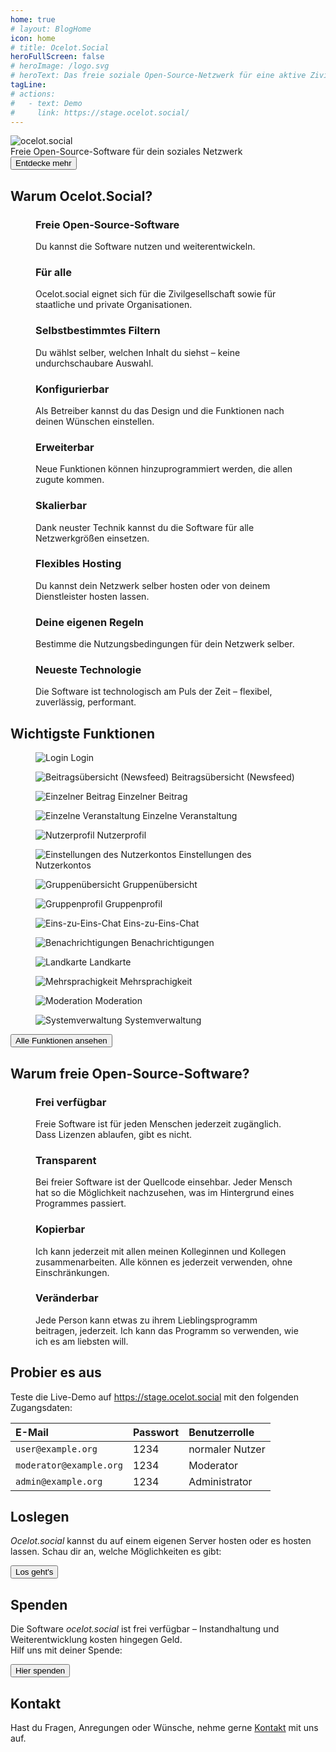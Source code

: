 ```yaml
---
home: true
# layout: BlogHome
icon: home
# title: Ocelot.Social
heroFullScreen: false
# heroImage: /logo.svg
# heroText: Das freie soziale Open-Source-Netzwerk für eine aktive Zivilgesellschaft.
tagLine: 
# actions:
#   - text: Demo
#     link: https://stage.ocelot.social/
---
```


<!-- markdownlint-disable no-inline-html first-line-heading -->
<div class="hero-container">
  <div class="hero-container-inner">
    <div class="hero-container-content">
      <img id="logo" src="/logo.svg" alt="ocelot.social" />
      <div id="slogan-container">
        <span id="slogan-1" class="slogan">Freie Open-Source-Software</span>
        <span id="slogan-2" class="slogan">für dein soziales Netzwerk</span>
      </div>
      <a href="#benefits">
        <Button class="hero-button">
          Entdecke mehr
        </Button>
      </a>
    </div>
  </div>
</div>

<h2 id="benefits" class="large-header">Warum Ocelot.Social?</h2>

<div class="benefits-grid center">
  <figure>
    <HopeIcon icon="fa-solid fa-face-smile" />
    <figcapture>
      <h3>Freie Open-Source-Software</h3>
      Du kannst die Software nutzen und weiterentwickeln.
    </figcapture>
  </figure>
  <figure>
    <HopeIcon icon="fa-solid fa-people-group" />
    <figcapture>
      <h3>Für alle</h3>
      Ocelot.social eignet sich für die Zivilgesellschaft sowie für staatliche und private Organisationen.
    </figcapture>
  </figure>
  <figure>
    <HopeIcon icon="fa-solid fa-filter" />
    <figcapture>
      <h3>Selbstbestimmtes Filtern</h3>
      Du wählst selber, welchen Inhalt du siehst – keine undurchschaubare Auswahl.
    </figcapture>
  </figure>
  <figure>
    <HopeIcon icon="fa-solid fa-gears" />
    <figcapture>
      <h3>Konfigurierbar</h3>
      Als Betreiber kannst du das Design und die Funktionen nach deinen Wünschen einstellen.
    </figcapture>
  </figure>
  <figure>
    <HopeIcon icon="fa-solid fa-code" />
    <figcapture>
      <h3>Erweiterbar</h3>
      Neue Funktionen können hinzuprogrammiert werden, die allen zugute kommen.
    </figcapture>
  </figure>
  <figure>
    <HopeIcon icon="fa-solid fa-up-right-and-down-left-from-center" />
    <figcapture>
      <h3>Skalierbar</h3>
      Dank neuster Technik kannst du die Software für alle Netzwerkgrößen einsetzen.
    </figcapture>
  </figure>
  <figure>
    <HopeIcon icon="home" />
    <figcapture>
      <h3>Flexibles Hosting</h3>
      Du kannst dein Netzwerk selber hosten oder von deinem Dienstleister hosten lassen.
    </figcapture>
  </figure>
  <figure>
    <HopeIcon icon="fa-solid fa-scale-balanced" />
    <figcapture>
      <h3>Deine eigenen Regeln</h3>
      Bestimme die Nutzungsbedingungen für dein Netzwerk selber.
    </figcapture>
  </figure>
  <figure>
    <HopeIcon icon="fa-solid fa-shuttle-space" />
    <figcapture>
      <h3>Neueste Technologie</h3>
      Die Software ist technologisch am Puls der Zeit – flexibel, zuverlässig, performant.
    </figcapture>
  </figure>
</div>

<h2 id="feature-headline" class="large-header">Wichtigste Funktionen</h2>

<div class="image-grid center">
  <figure>
    <img src="./assets/login.png" alt="Login" />
    <figcapture>
        Login
    </figcapture>
  </figure>
  <figure>
    <img src="./assets/newsfeed.png" alt="Beitragsübersicht (Newsfeed)" />
    <figcapture>
        Beitragsübersicht (Newsfeed)
    </figcapture>
  </figure>
  <figure>
    <img src="./assets/single-post.png" alt="Einzelner Beitrag" />
    <figcapture>
        Einzelner Beitrag
    </figcapture>
  </figure>
  <figure>
    <img src="./assets/single-event.png" alt="Einzelne Veranstaltung" />
    <figcapture>
        Einzelne Veranstaltung
    </figcapture>
  </figure>
  <figure>
    <img src="./assets/user-profile.png" alt="Nutzerprofil" />
    <figcapture>
        Nutzerprofil
    </figcapture>
  </figure>
  <figure>
    <img src="./assets/user-settings.png" alt="Einstellungen des Nutzerkontos" />
    <figcapture>
        Einstellungen des Nutzerkontos
    </figcapture>
  </figure>
  <figure>
    <img src="./assets/group-list.png" alt="Gruppenübersicht" />
    <figcapture>
        Gruppenübersicht
    </figcapture>
  </figure>
  <figure>
    <img src="./assets/group-profile.png" alt="Gruppenprofil" />
    <figcapture>
        Gruppenprofil
    </figcapture>
  </figure>
  <figure>
    <img src="./assets/1-to-1-chat.png" alt="Eins-zu-Eins-Chat" />
    <figcapture>
        Eins-zu-Eins-Chat
    </figcapture>
  </figure>
  <figure>
    <img src="./assets/notifications.png" alt="Benachrichtigungen" />
    <figcapture>
        Benachrichtigungen
    </figcapture>
  </figure>
  <figure>
    <img src="./assets/map.png" alt="Landkarte" />
    <figcapture>
        Landkarte
    </figcapture>
  </figure>
  <figure>
    <img src="./assets/language-selection.png" alt="Mehrsprachigkeit" />
    <figcapture>
        Mehrsprachigkeit
    </figcapture>
  </figure>
  <figure>
    <img src="./assets/moderation.png" alt="Moderation" />
    <figcapture>
        Moderation
    </figcapture>
  </figure>
  <figure>
    <img src="./assets/system-administration.png" alt="Systemverwaltung" />
    <figcapture>
        Systemverwaltung
    </figcapture>
  </figure>
</div>

<div class="all-features">
  <a id="hero-button" href="/de/features/">
    <Button>
      Alle Funktionen ansehen
    </Button>
  </a>
</div>

<h2 id="benefits" class="large-header">Warum freie Open-Source-Software?</h2>

<div class="benefits-grid center">
  <figure>
    <HopeIcon icon="fa-solid" />
    <figcapture>
      <h3>Frei verfügbar</h3>
      Freie Software ist für jeden Menschen jederzeit zugänglich. Dass Lizenzen ablaufen, gibt es nicht.
    </figcapture>
  </figure>
  <figure>
    <HopeIcon icon="fa-solid" />
    <figcapture>
      <h3>Transparent</h3>
      Bei freier Software ist der Quellcode einsehbar. Jeder Mensch hat so die Möglichkeit nachzusehen, was im Hintergrund eines Programmes passiert.
    </figcapture>
  </figure>
  <figure>
    <HopeIcon icon="fa-solid" />
    <figcapture>
      <h3>Kopierbar</h3>
      Ich kann jederzeit mit allen meinen Kolleginnen und Kollegen zusammenarbeiten. Alle können es jederzeit verwenden, ohne Einschränkungen.
    </figcapture>
  </figure>
  <figure>
    <HopeIcon icon="fa-solid" />
    <figcapture>
      <h3>Veränderbar</h3>
      Jede Person kann etwas zu ihrem Lieblingsprogramm beitragen, jederzeit. Ich kann das Programm so verwenden, wie ich es am liebsten will.
    </figcapture>
  </figure>
</div>

<h2 class="large-header">Probier es aus</h2>

<!--
| E-Mail                  | Passwort | Benutzerrolle   |
| :---                    | :---     | :---            |
| `user@example.org`      | 1234     | normaler Nutzer |
| `moderator@example.org` | 1234     | Moderator       |
| `admin@example.org`     | 1234     | Administrator   |
-->

<div class="center">
  <p>
    Teste die Live-Demo auf
    <a href="https://stage.ocelot.social" target="_blank">https://stage.ocelot.social</a>
    mit den folgenden Zugangsdaten:
  </p>

  <table><thead><tr><th style="text-align:left;">E-Mail</th><th style="text-align:left;">Passwort</th><th style="text-align:left;">Benutzerrolle</th></tr></thead><tbody><tr><td style="text-align:left;"><code>user@example.org</code></td><td style="text-align:left;">1234</td><td style="text-align:left;">normaler Nutzer</td></tr><tr><td style="text-align:left;"><code>moderator@example.org</code></td><td style="text-align:left;">1234</td><td style="text-align:left;">Moderator</td></tr><tr><td style="text-align:left;"><code>admin@example.org</code></td><td style="text-align:left;">1234</td><td style="text-align:left;">Administrator</td></tr></tbody></table>
</div>

<h2 class="large-header">Loslegen</h2>

<div class="center">
  <p>
    <i>Ocelot.social</i> kannst du auf einem eigenen Server hosten oder es hosten lassen.  
    Schau dir an, welche Möglichkeiten es gibt:<br>
  </p>
  <a id="hero-button" href="/de/get-started/">
    <Button>
      Los geht's
    </Button>
  </a>
</div>

<!-- ## Testimonials

XXX -->

<h2 class="large-header">Spenden</h2>

<div class="center">
  <p>
    Die Software <i>ocelot.social</i> ist frei verfügbar – Instandhaltung und Weiterentwicklung kosten hingegen Geld.<br>
    Hilf uns mit deiner Spende:
  </p>
  <a href="/de/donate/">
    <Button class="donate-button">
      Hier spenden
    </Button>
  </a>
</div>

<h2 class="large-header">Kontakt</h2>

<div class="center">
  <p>
    Hast du Fragen, Anregungen oder Wünsche, nehme gerne <a href="/de/contact/" target="_blank">Kontakt</a> mit uns auf.
  </p>
</div>
